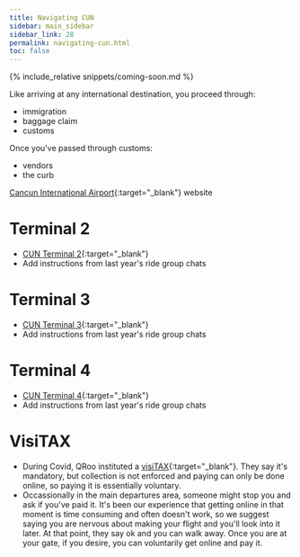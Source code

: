```yaml
---
title: Navigating CUN
sidebar: main_sidebar
sidebar_link: 28
permalink: navigating-cun.html
toc: false
---
```


{% include_relative snippets/coming-soon.md %}

Like arriving at any international destination, you proceed through:
* immigration
* baggage claim
* customs

Once you've passed through customs:
* vendors
* the curb
  
[Cancun International Airport](https://www.cancunairport.com/){:target="_blank"} website

# Terminal 2
* [CUN Terminal 2](https://www.cancunairport.com/terminal-2.html){:target="_blank"}
* Add instructions from last year's ride group chats

# Terminal 3
* [CUN Terminal 3](https://www.cancunairport.com/terminal-3.html){:target="_blank"}
* Add instructions from last year's ride group chats

# Terminal 4
* [CUN Terminal 4](https://www.cancunairport.com/terminal-4.html){:target="_blank"}
* Add instructions from last year's ride group chats

# VisiTAX
* During Covid, QRoo instituted a [visiTAX](https://www.cancunairport.com/visitax){:target="_blank"}. They say it's mandatory, but collection is not enforced and paying can only be done online, so paying it is essentially voluntary.
* Occassionally in the main departures area, someone might stop you and ask if you've paid it. It's been our experience that getting online in that moment is time consuming and often doesn't work, so we suggest saying you are nervous about making your flight and you'll look into it later. At that point, they say ok and you can walk away. Once you are at your gate, if you desire, you can voluntarily get online and pay it.